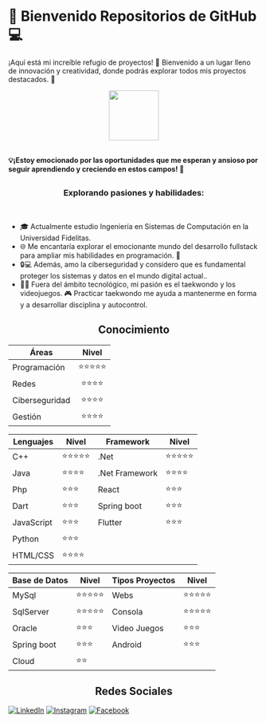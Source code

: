 <h1> 🚀 Bienvenido Repositorios de GitHub 💻 </h1> 

¡Aquí está mi increíble refugio de proyectos! 🚀 Bienvenido a un lugar lleno de innovación y creatividad, donde podrás explorar todos mis proyectos destacados. 💼</br>

<p align="center">
 <img width="100" src="https://i.imgur.com/0kvtMLE.gif" align="center"/>
</p>

<br>
<b> 💡¡Estoy emocionado por las oportunidades que me esperan y ansioso por seguir aprendiendo y creciendo en estos campos! 🚀 </b>
<br>

<h2 align="center"></h2>
<h3 align="center">Explorando pasiones y habilidades:</h3>
<br>

- 🎓 Actualmente estudio Ingeniería en Sistemas de Computación en la Universidad Fidelitas. 
- 🌐 Me encantaría explorar el emocionante mundo del desarrollo fullstack para ampliar mis habilidades en programación. 💪
- 🔒💻 Además, amo la ciberseguridad y considero que es fundamental proteger los sistemas y datos en el mundo digital actual.. 
- 🥋💥 Fuera del ámbito tecnológico, mi pasión es el taekwondo y los videojuegos. 🎮 Practicar taekwondo me ayuda a mantenerme en forma y a desarrollar disciplina y autocontrol.

<h2 align="center">Conocimiento</h2>

<div align="center">

| Áreas           | Nivel |
| -------------- | :------: |
| Programación   | ⭐⭐⭐⭐⭐ |
| Redes          | ⭐⭐⭐⭐ |
| Ciberseguridad | ⭐⭐⭐⭐   |
| Gestión        | ⭐⭐⭐⭐   |

| Lenguajes    | Nivel | Framework      | Nivel |
| ------------ | ------| -------------- | ------|
| C++          | ⭐⭐⭐⭐⭐ | .Net           | ⭐⭐⭐⭐⭐ |
| Java         | ⭐⭐⭐⭐  | .Net Framework | ⭐⭐⭐⭐  |
| Php          | ⭐⭐⭐   | React          | ⭐⭐⭐   |
| Dart         | ⭐⭐⭐   | Spring boot    | ⭐⭐⭐   |
| JavaScript   | ⭐⭐⭐   | Flutter        | ⭐⭐⭐   |
| Python       | ⭐⭐⭐   |                |       |
| HTML/CSS     | ⭐⭐⭐⭐  |                |       |

| Base de Datos | Nivel | Tipos Proyectos | Nivel |
| ------------- | ------| -------------- | ------|
| MySql         | ⭐⭐⭐⭐⭐ | Webs           | ⭐⭐⭐⭐⭐ |
| SqlServer     | ⭐⭐⭐⭐⭐ | Consola        | ⭐⭐⭐⭐⭐ |
| Oracle        | ⭐⭐⭐   | Video Juegos   | ⭐⭐⭐   |
| Spring boot   | ⭐⭐⭐   | Android        | ⭐⭐⭐   |
| Cloud         | ⭐⭐  |                |       |


</div>









<h2 align="center">Redes Sociales</h2>

[![LinkedIn](https://img.shields.io/badge/LinkedIn-Kenneth_Alvarado-0077B5?style=for-the-badge&logo=linkedin&logoColor=white&labelColor=101010)](https://www.linkedin.com/in/kenneth-alvaradom)
[![Instagram](https://img.shields.io/badge/Instagram-@kennethalmar-E4405F?style=for-the-badge&logo=instagram&logoColor=white&labelColor=101010)](https://www.instagram.com/kennethalmar/)
[![Facebook](https://img.shields.io/badge/Facebook-@Kenneth_Alvarado-1DA1F2?style=for-the-badge&logo=facebook&logoColor=white&labelColor=101010)](https://www.facebook.com/kenneth.alvarado.39/)
